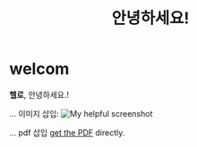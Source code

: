 ﻿---
layout : post
title : " 안녕하세요! "
categories:
  - categories
tags : [c언어]
---

# welcom

**헬로**, 안녕하세요.!


... 이미지 삽입:
![My helpful screenshot](/assets/screenshot.jpg)

... pdf 삽입 [get the PDF](/assets/mydoc.pdf) directly.